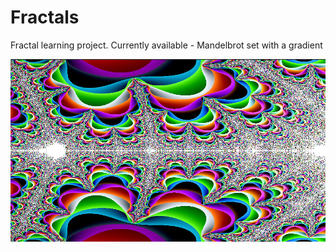 # Fractals
Fractal learning project. Currently available - Mandelbrot set with a gradient

![alt text](https://raw.githubusercontent.com/potatoorgylt/Fractals//master/Assets/Images/Mandelbrot.png)
